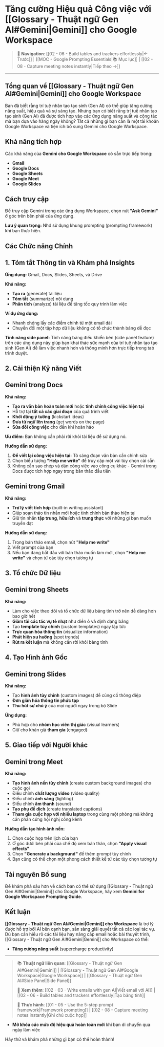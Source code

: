 # Tăng cường Hiệu quả Công việc với [[Glossary - Thuật ngữ Gen AI#Gemini|Gemini]] cho Google Workspace

> 🧭 **Navigation**: [[02 - 06 - Build tables and trackers effortlessly|← Trước]] | [[MOC - Google Prompting Essentials|📚 Mục lục]] | [[02 - 08 - Capture meeting notes instantly|Tiếp theo →]]

---

## Tổng quan về [[Glossary - Thuật ngữ Gen AI#Gemini|Gemini]] cho Google Workspace

Bạn đã biết rằng trí tuệ nhân tạo tạo sinh (Gen AI) có thể giúp tăng cường năng suất, hiệu quả và sự sáng tạo. Nhưng bạn có biết rằng trí tuệ nhân tạo tạo sinh (Gen AI) đã được tích hợp vào các ứng dụng năng suất và cộng tác mà bạn dựa vào hàng ngày không? Tất cả những gì bạn cần là một tài khoản Google Workspace và tiện ích bổ sung Gemini cho Google Workspace.

## Khả năng tích hợp

Các khả năng của **Gemini cho Google Workspace** có sẵn trực tiếp trong:

- **Gmail**
- **Google Docs**
- **Google Sheets**
- **Google Meet**
- **Google Slides**

## Cách truy cập

Để truy cập Gemini trong các ứng dụng Workspace, chọn nút **"Ask Gemini"** ở góc trên bên phải của ứng dụng.

**Lưu ý quan trọng:** Nhớ sử dụng khung prompting (prompting framework) khi bạn thực hiện.

## Các Chức năng Chính

## 1. Tóm tắt Thông tin và Khám phá Insights

**Ứng dụng:** Gmail, Docs, Slides, Sheets, và Drive

**Khả năng:**

- **Tạo ra** (generate) tài liệu
- **Tóm tắt** (summarize) nội dung
- **Phân tích** (analyze) tài liệu để tăng tốc quy trình làm việc

**Ví dụ ứng dụng:**

- Nhanh chóng lấy các điểm chính từ một email dài
- Chuyển đổi một tập hợp dữ liệu không có tổ chức thành bảng dễ đọc

**Tính năng side panel:** Tính năng bảng điều khiển bên (side panel feature) trên các ứng dụng này giúp bạn khai thác sức mạnh của trí tuệ nhân tạo tạo sinh (Gen AI) để làm việc nhanh hơn và thông minh hơn trực tiếp trong tab trình duyệt.

## 2. Cải thiện Kỹ năng Viết

## Gemini trong Docs

**Khả năng:**

- **Tạo ra văn bản hoàn toàn mới** hoặc **tinh chỉnh công việc hiện tại**
- Hỗ trợ tại **tất cả các giai đoạn** của quá trình viết
- **Khởi động ý tưởng** (kickstart ideas)
- **Đưa từ ngữ lên trang** (get words on the page)
- **Sửa đổi công việc** cho đến khi hoàn hảo

**Ưu điểm:** Bạn không cần phải rời khỏi tài liệu để sử dụng nó.

**Hướng dẫn sử dụng:**

1. **Để viết lại công việc hiện tại:** Tô sáng đoạn văn bản cần chỉnh sửa
2. Chọn biểu tượng **"Help me write"** để truy cập một vài tùy chọn cài sẵn
3. Không cần sao chép và dán công việc vào công cụ khác - Gemini trong Docs được tích hợp ngay trong bản thảo đầu tiên

## Gemini trong Gmail

**Khả năng:**

- **Trợ lý viết tích hợp** (built-in writing assistant)
- Giúp soạn thảo tin nhắn mới hoặc tinh chỉnh bản thảo hiện tại
- Giữ tin nhắn **tập trung**, **hữu ích** và **trung thực** với những gì bạn muốn truyền đạt

**Hướng dẫn sử dụng:**

1. Trong bản thảo email, chọn nút **"Help me write"**
2. Viết prompt của bạn
3. Nếu bạn đang bắt đầu với bản thảo muốn làm mới, chọn **"Help me write"** và chọn từ các tùy chọn tương tự

## 3. Tổ chức Dữ liệu

## Gemini trong Sheets

**Khả năng:**

- Làm cho việc theo dõi và tổ chức dữ liệu bảng tính trở nên dễ dàng hơn bao giờ hết
- **Giảm tải các tác vụ tẻ nhạt** như điền ô và định dạng bảng
- Tạo **template tùy chỉnh** (custom templates) ngay lập tức
- **Trực quan hóa thông tin** (visualize information)
- **Phát hiện xu hướng** (spot trends)
- **Rút ra kết luận** mà không cần rời khỏi bảng tính

## 4. Tạo Hình ảnh Gốc

## Gemini trong Slides

**Khả năng:**

- Tạo **hình ảnh tùy chỉnh** (custom images) để củng cố thông điệp
- **Đơn giản hóa thông tin phức tạp**
- **Thu hút sự chú ý** của mọi người ngay trong bộ Slide

**Ứng dụng:**

- Phù hợp cho **nhóm học viên thị giác** (visual learners)
- Giữ cho khán giả **tham gia** (engaged)

## 5. Giao tiếp với Người khác

## Gemini trong Meet

**Khả năng:**

- **Tạo hình ảnh nền tùy chỉnh** (create custom background images) cho cuộc gọi
- Điều chỉnh **chất lượng video** (video quality)
- Điều chỉnh **ánh sáng** (lighting)
- Điều chỉnh **âm thanh** (sound)
- **Tạo phụ đề dịch** (create translated captions)
- **Tham gia cuộc họp với nhiều laptop** trong cùng một phòng mà không cần phần cứng hội nghị cồng kềnh

**Hướng dẫn tạo hình ảnh nền:**

1. Chọn cuộc họp trên lịch của bạn
2. Ở góc dưới bên phải của chế độ xem bản thân, chọn **"Apply visual effects"**
3. Chọn **"Generate a background"** để thêm prompt tùy chỉnh
4. Bạn cũng có thể chọn một phong cách thiết kế từ các tùy chọn tương tự

## Tài nguyên Bổ sung

Để khám phá sâu hơn về cách bạn có thể sử dụng [[Glossary - Thuật ngữ Gen AI#Gemini|Gemini]] cho Google Workspace, hãy xem **Gemini for Google Workspace Prompting Guide**.

## Kết luận

**[[Glossary - Thuật ngữ Gen AI#Gemini|Gemini]] cho Workspace** là trợ lý được hỗ trợ bởi AI bên cạnh bạn, sẵn sàng giải quyết tất cả các loại tác vụ. Dù bạn cần hiểu rõ các tài liệu hay nâng cấp email hoặc bài thuyết trình, [[Glossary - Thuật ngữ Gen AI#Gemini|Gemini]] cho Workspace có thể:

- **Tăng cường năng suất** (supercharge productivity)

---

> 📚 **Thuật ngữ liên quan**: [[Glossary - Thuật ngữ Gen AI#Gemini|Gemini]] | [[Glossary - Thuật ngữ Gen AI#Google Workspace|Google Workspace]] | [[Glossary - Thuật ngữ Gen AI#Side Panel|Side Panel]]
>
> 🔗 **Xem thêm**: [[02 - 03 - Write emails with gen AI|Viết email với AI]] | [[02 - 06 - Build tables and trackers effortlessly|Tạo bảng tính]]
>
> 🎯 **Thực hành**: [[01 - 05 - Use the 5-step prompt framework|Framework prompting]] | [[02 - 08 - Capture meeting notes instantly|Ghi chú cuộc họp]]

- **Mở khóa các mức độ hiệu quả hoàn toàn mới** khi bạn di chuyển qua ngày làm việc

Hãy thử và khám phá những gì bạn có thể hoàn thành!
